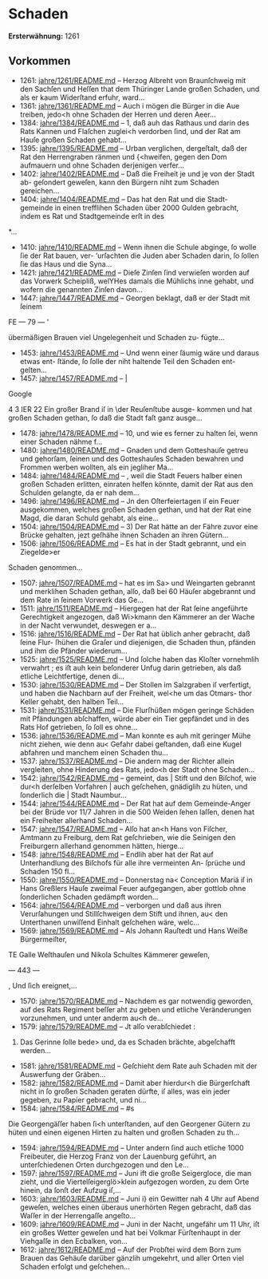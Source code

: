 # Schaden

**Ersterwähnung:** 1261

## Vorkommen
- 1261: [jahre/1261/README.md](../jahre/1261/README.md) – Herzog Albreht von Braunſchweig mit den Sachſen
und Heſſen that dem Thüringer Lande großen Schaden,
und als er kaum Widerſtand erfuhr, ward...
- 1361: [jahre/1361/README.md](../jahre/1361/README.md) – Auch i
mögen die Bürger in die Aue treiben, jedo<h ohne
Schaden der Herren und deren Aeer...
- 1384: [jahre/1384/README.md](../jahre/1384/README.md) – 1, daß auh das Rathaus und darin des
Rats Kannen und Flaſchen zuglei<h verdorben ſind, und
der Rat am Hauſe großen Schaden gehabt...
- 1395: [jahre/1395/README.md](../jahre/1395/README.md) – Urban verglichen, dergeſtalt,
daß der Rat den Herrengraben ränmen und \{<hweifen,
gegen den Dom aufmauern und ohne Schaden derjenigen
verfer...
- 1402: [jahre/1402/README.md](../jahre/1402/README.md) – Daß die Freiheit je und je von der Stadt ab-
geſondert geweſen, kann den Bürgern niht zum Schaden
gereichen...
- 1404: [jahre/1404/README.md](../jahre/1404/README.md) – Das hat den Rat und die Stadt-
gemeinde in einen trefflihen Schaden über 2000 Gulden
gebracht, indem es Rat und Stadtgemeinde erſt in des

*...
- 1410: [jahre/1410/README.md](../jahre/1410/README.md) – Wenn ihnen
die Schule abginge, ſo wolle ſie der Rat bauen, ver-
‘urſachten die Juden aber Schaden darin, ſo ſollen ſie das
Haus und die Syna...
- 1421: [jahre/1421/README.md](../jahre/1421/README.md) – Dieſe Zinſen ſind verwieſen worden auf
das Vorwerk Scheipliß, welYHes damals die Mühlichs
inne gehabt, und wofern die genannten Zinſen davon...
- 1447: [jahre/1447/README.md](../jahre/1447/README.md) – Georgen beklagt, daß er der Stadt mit ſeinem


FE
— 79 — '

übermäßigen Brauen viel Ungelegenheit und Schaden zu-
fügte...
- 1453: [jahre/1453/README.md](../jahre/1453/README.md) – Und wenn einer ſäumig wäre und daraus etwas ent-
ſtände, ſo ſolle der niht haltende Teil den Schaden ent-
gelten...
- 1457: [jahre/1457/README.md](../jahre/1457/README.md) – |

Google


4 3
IER 22
Ein großer Brand iſ in \der Reuſenſtube ausge-
kommen und hat großen Schaden gethan, ſo daß die Stadt
faſt ganz ausge...
- 1478: [jahre/1478/README.md](../jahre/1478/README.md) – 10, und wie es ferner zu halten ſei, wenn einer
Schaden nähme f...
- 1480: [jahre/1480/README.md](../jahre/1480/README.md) – Gnaden und
dem Gotteshauſe getreu und gehorſam, ſeinen und des
Gotteshauſes Schaden bewahren und Frommen werben
wollten, als ein jegliher Ma...
- 1484: [jahre/1484/README.md](../jahre/1484/README.md) – , weil die Stadt Feuers halber einen großen
Schaden erlitten, einraten helfen könnte, damit der Rat
aus den Schulden gelangte, da er nah dem...
- 1496: [jahre/1496/README.md](../jahre/1496/README.md) – Jn den Oſterfeiertagen iſ ein Feuer ausgekommen,
welches großen Schaden gethan, und hat der Rat eine
Magd, die daran Schuld gehabt, als eine...
- 1504: [jahre/1504/README.md](../jahre/1504/README.md) – 3) Der Rat hätte an der Fähre zuvor eine Brücke
gehalten, jezt geſhähe ihnen Schaden an ihren Gütern...
- 1506: [jahre/1506/README.md](../jahre/1506/README.md) – Es hat in der Stadt gebrannt, und ein Ziegelde>er

Schaden genommen...
- 1507: [jahre/1507/README.md](../jahre/1507/README.md) – hat es im Sa> und
Weingarten gebrannt und merklihen Schaden gethan, alſo,
daß bei 60 Häuſer abgebrannt und dem Rate in ſeinem
Vorwerk das Ge...
- 1511: [jahre/1511/README.md](../jahre/1511/README.md) – Hiergegen hat der Rat ſeine angeführte Gerechtigkeit
angezogen, daß Wi>kmann den Kämmerer an der Wache
in der Nacht verwundet, deswegen er a...
- 1516: [jahre/1516/README.md](../jahre/1516/README.md) – Der Rat hat üblich anher gebracht, daß ſeine Flur-
ſhühen die Graſer und diejenigen, die Schaden thun,
pfänden und ihm die Pfänder wiederum...
- 1525: [jahre/1525/README.md](../jahre/1525/README.md) – Und ſolche haben das Kloſter vornehmlih verwahrt ; es
iſt auh kein beſonderer Unfug darin getrieben, als daß
etliche Leichtfertige, denen di...
- 1530: [jahre/1530/README.md](../jahre/1530/README.md) – Der Stollen im Salzgraben iſ verfertigt, und haben
die Nachbarn auf der Freiheit, wel<he um das Otmars-
thor Keller gehabt, den halben Teil...
- 1531: [jahre/1531/README.md](../jahre/1531/README.md) – Die Flurſhüßen mögen geringe Schäden mit
Pfändungen abſchaffen, würde aber ein Tier gepfändet
und in des Rats Hof getrieben, ſo ſoll es ohne...
- 1536: [jahre/1536/README.md](../jahre/1536/README.md) – Man konnte es auh mit geringer Mühe nicht
ziehen, wie denn au< Gefahr dabei geſtanden, daß eine
Kugel abfahren und manchem einen Schaden thu...
- 1537: [jahre/1537/README.md](../jahre/1537/README.md) – Die andern mag der Richter allein vergleiten,
ohne Hinderung des Rats, jedo<h der Stadt ohne Schaden...
- 1542: [jahre/1542/README.md](../jahre/1542/README.md) – gemeint, das |
Stift und den Biſchof, wie dur<h derſelben Vorfahren |
auch geſchehen, gnädiglih zu hüten, und ſonderlich die |
Stadt Naumbur...
- 1544: [jahre/1544/README.md](../jahre/1544/README.md) – Der Rat hat auf dem Gemeinde-Anger bei der Brüde
vor 11/7 Jahren in die 500 Weiden ſehen laſſen, denen
hat ein Freiheiter allerhand Schaden...
- 1547: [jahre/1547/README.md](../jahre/1547/README.md) – Alſo hat an<h Hans von Fiſcher, Amtmann
zu Freiburg, dem Rat geſchrieben, wie die Seinigen den
Freiburgern allerhand genommen hätten, hierge...
- 1548: [jahre/1548/README.md](../jahre/1548/README.md) – Endlih aber hat der Rat auf
Unterhandlung des Biſchofs für alle ihre vermeinten An-
ſprüche und Schaden 150 fl...
- 1550: [jahre/1550/README.md](../jahre/1550/README.md) – Donnerstag na< Conception Mariä iſ in Hans
Greßlers Hauſe zweimal Feuer aufgegangen, aber gottlob
ohne ſonderlichen Schaden gedämpft worden...
- 1564: [jahre/1564/README.md](../jahre/1564/README.md) – verborgen
und daß aus ihren Verurſahungen und Stillſchweigen
dem Stift und ihnen, au< den Unterthanen unwiſſend
Einhalt geſchehen wäre, welc...
- 1569: [jahre/1569/README.md](../jahre/1569/README.md) – Als Johann Rauſtedt und Hans Weiße Bürgermeiſter,

TE Galle Weſthauſen und Nikola Schultes Kämmerer geweſen,


— 443 —

, Und ſich ereignet,...
- 1570: [jahre/1570/README.md](../jahre/1570/README.md) – Nachdem es gar notwendig geworden, auf des Rats
Regiment beſſer aht zu geben und etliche Veränderungen
vorzunehmen, und unter anderm au<h de...
- 1579: [jahre/1579/README.md](../jahre/1579/README.md) – Jt alſo verabſchiedet :

1) Das Gerinne ſolle bede> und, da es Schaden
brächte, abgeſchafft werden...
- 1581: [jahre/1581/README.md](../jahre/1581/README.md) – Geſchieht dem Rate auh Schaden mit der Auswerfung
der Gräben...
- 1582: [jahre/1582/README.md](../jahre/1582/README.md) – Damit aber hierdur<h die Bürgerſchaft nicht in ſo
großen Schaden geraten dürfte, iſ alles, was ein jeder
gegeben, zu Papier gebracht, und ni...
- 1584: [jahre/1584/README.md](../jahre/1584/README.md) – #s

Die Georgengäſſer haben ſi<h unterſtanden, auf den
Georgener Gütern zu hüten und einen eigenen Hirten
zu halten und großen Schaden zu th...
- 1594: [jahre/1594/README.md](../jahre/1594/README.md) – Unter andern ſind
auch etliche 1000 Freibeuter, die Herzog Franz von der
Lauenburg geführt, an unterſchiedenen Orten durchgezogen
und den Le...
- 1597: [jahre/1597/README.md](../jahre/1597/README.md) – Juni ift die große Seigergloce, die man zieht,
und die Viertelſeigerglö>klein aufgezogen worden, zu dem
Orte hinein, da ſonſt der Aufzug iſ,...
- 1603: [jahre/1603/README.md](../jahre/1603/README.md) – Juni i} ein Gewitter nah 4 Uhr auf Abend
geweſen, welches einen überaus unerhörten Regen gebracht,
daß das Waſſer in der Herrengaſſe angeſto...
- 1609: [jahre/1609/README.md](../jahre/1609/README.md) – Juni in der Nacht, ungefähr um 11 Uhr,
iſt ein großes Wetter geweſen und hat bei Volkmar
Fürſtenhaupt in der Viehgaſſe in den Ecbalken, von...
- 1612: [jahre/1612/README.md](../jahre/1612/README.md) – Auf der Probſtei wird dem Born zum Brauen
das Gehäuſe darüber gänzlih umgekehrt, und aller Orten
viel Schaden erfolgt und geſchehen...
